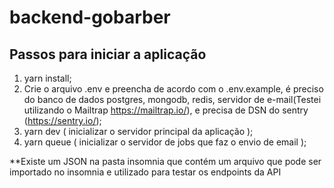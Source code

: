 # backend-gobarber

## Passos para iniciar a aplicação
  1. yarn install;
  2. Crie o arquivo .env e preencha de acordo com o .env.example, é preciso do banco de dados postgres, mongodb, 
redis, servidor de e-mail(Testei utilizando o Mailtrap https://mailtrap.io/), e precisa de DSN do sentry (https://sentry.io/);
  3. yarn dev ( inicializar o servidor principal da aplicação );
  4. yarn queue ( inicializar o servidor de jobs que faz o envio de email );

**Existe um JSON na pasta insomnia que contém um arquivo que pode ser importado no insomnia e utilizado para testar os 
endpoints da API 
